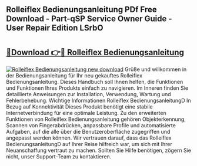 ## Rolleiflex Bedienungsanleitung PDf Free Download - Part-qSP Service Owner Guide - User Repair Edition LSrbO

# <h2><a href="http://df2o6xd.blite.top/?on=Rolleiflex+Bedienungsanleitung">🔗Download 👉🔴 Rolleiflex Bedienungsanleitung</a></h2>

[![Rolleiflex Bedienungsanleitung new download](https://i.imgur.com/lujVjoI.png)](http://df2o6xd.blite.top/?on=Rolleiflex+Bedienungsanleitung)
Grüße und willkommen in der Bedienungsanleitung für Ihr neu gekauftes Rolleiflex Bedienungsanleitung. Dieses Handbuch soll Ihnen helfen, die Funktionen und Funktionen Ihres Produkts einfach zu navigieren. Im Inneren finden Sie detaillierte Anweisungen zur Installation, Verwendung, Wartung und Fehlerbehebung. Wichtige Informationen Rolleiflex BedienungsanleitungD In Bezug auf Konnektivität Dieses Produkt benötigt eine stabile Internetverbindung für eine optimale Leistung. Zu den erweiterten Funktionen von Rolleiflex Bedienungsanleitung gehören Objekterkennung, Scannen von Fingerabdrücken, anpassbare Profile und automatisierte Aufgaben, auf die alle über die Benutzeroberfläche zugegriffen und angepasst werden können. Wir vertrauen darauf, dass das Rolleiflex BedienungsanleitungD auf Ihrer Reise hilfreich war, um sich mit Ihrer Neuanschaffung vertraut zu machen. Sollten Sie Hilfe benötigen, zögern Sie nicht, unser Support-Team zu kontaktieren.
